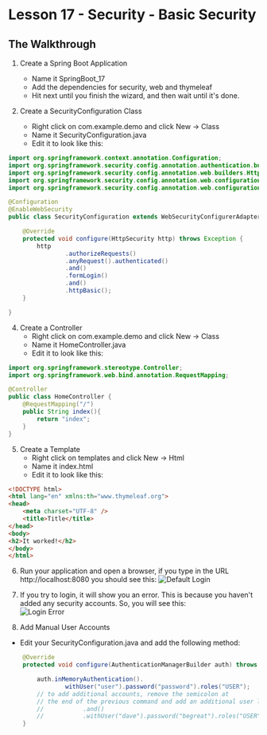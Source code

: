 # Lesson 17 - Security - Basic Security 
## The Walkthrough 

1. Create a Spring Boot Application 
	* Name it SpringBoot_17 
	* Add the dependencies for security, web and thymeleaf 
	* Hit next until you finish the wizard, and then wait until it's done.    

2. Create a SecurityConfiguration Class 
	* Right click on com.example.demo and click New -> Class 
	* Name it SecurityConfiguration.java 
	* Edit it to look like this: 
```java
import org.springframework.context.annotation.Configuration;
import org.springframework.security.config.annotation.authentication.builders.AuthenticationManagerBuilder;
import org.springframework.security.config.annotation.web.builders.HttpSecurity;
import org.springframework.security.config.annotation.web.configuration.EnableWebSecurity;
import org.springframework.security.config.annotation.web.configuration.WebSecurityConfigurerAdapter;

@Configuration
@EnableWebSecurity
public class SecurityConfiguration extends WebSecurityConfigurerAdapter{

    @Override
    protected void configure(HttpSecurity http) throws Exception {
        http
                .authorizeRequests()
                .anyRequest().authenticated()
                .and()
                .formLogin()
                .and()
                .httpBasic();
    }

}
```

4. Create a Controller 
	* Right click on com.example.demo and click New -> Class 
	* Name it HomeController.java 
	* Edit it to look like this: 
```java
import org.springframework.stereotype.Controller;
import org.springframework.web.bind.annotation.RequestMapping;

@Controller
public class HomeController {
    @RequestMapping("/")
    public String index(){
        return "index";
    }
}
```
5. Create a Template 
  	* Right click on templates and click New -> Html 
	* Name it index.html 
	* Edit it to look like this: 
```html
<!DOCTYPE html>
<html lang="en" xmlns:th="www.thymeleaf.org">
<head>
    <meta charset="UTF-8" />
    <title>Title</title>
</head>
<body>
<h2>It worked!</h2>
</body>
</html>
```

6. Run your application and open a browser, if you type in the URL http://localhost:8080 you should see this: 
![Default Login](https://github.com/ajhenley/unofficialguides/blob/master/IntroToSpringBoot/img/Lesson17a.png "Default Login")

7. If you try to login, it will show you an error. This is because you haven't added any security accounts. So, you will see this:  
![Login Error](https://github.com/ajhenley/unofficialguides/blob/master/IntroToSpringBoot/img/Lesson17b.png "Login Error")

8. Add Manual User Accounts
  * Edit your SecurityConfiguration.java and add the following method:
```java
    @Override
    protected void configure(AuthenticationManagerBuilder auth) throws Exception {

        auth.inMemoryAuthentication().
                withUser("user").password("password").roles("USER");
        // to add additional accounts, remove the semicolon at 
        // the end of the previous command and add an additional user like below:
        //           .and()
        //           .withUser("dave").password("begreat").roles("USER");
    }
```
